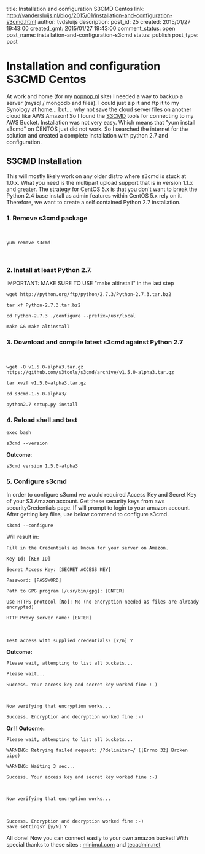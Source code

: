 title: Installation and configuration S3CMD Centos
link: http://vandersluijs.nl/blog/2015/01/installation-and-configuration-s3cmd.html
author: tvdsluijs
description: 
post_id: 25
created: 2015/01/27 19:43:00
created_gmt: 2015/01/27 19:43:00
comment_status: open
post_name: installation-and-configuration-s3cmd
status: publish
post_type: post

# Installation and configuration S3CMD Centos

At work and home (for my [nopnop.nl](http://nopnop.nl/) site) I needed a way to backup a server (mysql / mongodb and files). I could just zip it and ftp it to my Synology at home... but.... why not save the cloud server files on another cloud like AWS Amazon! So I found the [S3CMD](http://s3tools.org/s3cmd) tools for connecting to my AWS Bucket. Installation was not very easy. Which means that "yum install s3cmd" on CENTOS just did not work. So I searched the internet for the solution and created a complete installation with python 2.7 and configuration. 

## S3CMD Installation

This will mostly likely work on any older distro where s3cmd is stuck at 1.0.x. What you need is the multipart upload support that is in version 1.1.x and greater. The strategy for CentOS 5.x is that you don't want to break the Python 2.4 base install as admin features within CentOS 5.x rely on it. Therefore, we want to create a self contained Python 2.7 installation. 

### 1\. Remove s3cmd package

 
    
    
    yum remove s3cmd

 

### 2\. Install at least Python 2.7.

IMPORTANT: MAKE SURE TO USE "make altinstall" in the last step 
    
    
    wget http://python.org/ftp/python/2.7.3/Python-2.7.3.tar.bz2 
    
    tar xf Python-2.7.3.tar.bz2  
    
    cd Python-2.7.3 ./configure --prefix=/usr/local  
    
    make && make altinstall 
    
    

### 3\. Download and compile latest s3cmd against Python 2.7

 
    
    
    wget -O v1.5.0-alpha3.tar.gz https://github.com/s3tools/s3cmd/archive/v1.5.0-alpha3.tar.gz 
    
    tar xvzf v1.5.0-alpha3.tar.gz 
    
    cd s3cmd-1.5.0-alpha3/ 
    
    python2.7 setup.py install
    
    

### 4\. Reload shell and test
    
    
    exec bash
    
    s3cmd --version
    
    

**Outcome**: 
    
    
    s3cmd version 1.5.0-alpha3

### 5\. Configure s3cmd

In order to configure s3cmd we would required Access Key and Secret Key of your S3 Amazon account. Get these security keys from aws securityCredentials page. If will prompt to login to your amazon account. After getting key files, use below command to configure s3cmd. 
    
    
    s3cmd --configure

Will result in: 
    
    
    Fill in the Credentials as known for your server on Amazon.
    
    Key Id: [KEY ID]
    
    Secret Access Key: [SECRET ACCESS KEY]
    
    Password: [PASSWORD]
    
    Path to GPG program [/usr/bin/gpg]: [ENTER]
    
    Use HTTPS protocol [No]: No (no encryption needed as files are already encrypted)
    
    HTTP Proxy server name: [ENTER]
    
    

 
    
    
    Test access with supplied credentials? [Y/n] Y

**Outcome:**
    
    
    Please wait, attempting to list all buckets...
    
    Please wait...
    
    Success. Your access key and secret key worked fine :-)
    
    
    
    Now verifying that encryption works...
    
    Success. Encryption and decryption worked fine :-)
    
    

**Or !! Outcome:**
    
    
    Please wait, attempting to list all buckets...
    
    WARNING: Retrying failed request: /?delimiter=/ ([Errno 32] Broken pipe)
    
    WARNING: Waiting 3 sec...
    
    Success. Your access key and secret key worked fine :-)
    
    
    
    Now verifying that encryption works...

 
    
    
    Success. Encryption and decryption worked fine :-)
    Save settings? [y/N] Y
    

All done! Now you can connect easily to your own amazon bucket! With special thanks to these sites : [minimul.com](http://minimul.com/install-the-latest-s3cmd-on-centos-5.html) and [tecadmin.net](http://tecadmin.net/install-s3cmd-manage-amazon-s3-buckets/)